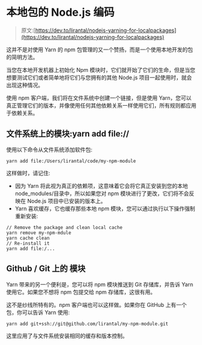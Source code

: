 # 本地包的 Node.js 编码

> 原文:[https://dev.to/lirantal/nodejs-yarning-for-localpackages](https://dev.to/lirantal/nodejs-yarning-for-localpackages)

这并不是对使用 Yarn 的 npm 包管理的又一个赞扬，而是一个使用本地开发的包的简明方法。

当您在本地开发机器上初始化 Npm 模块时，它们就开始了它们的生命，但是当您想要测试它们或者简单地将它们与您拥有的其他 Node.js 项目一起使用时，就会出现这种情况。

使用 npm 客户端，我们将在文件系统中创建一个链接，但是使用 Yarn，您可以真正管理它们的版本，并像使用任何其他依赖关系一样使用它们，所有规则都应用于依赖关系。

## [](#modules-on-the-filesystem-yarn-add-file)文件系统上的模块:yarn add file://

使用以下命令从文件系统添加软件包:

```
yarn add file:/Users/lirantal/code/my-npm-module 
```

这样做时，请记住:

*   因为 Yarn 将此视为真正的依赖项，这意味着它会将它真正安装到您的本地 node_modules/目录中，所以如果您对 npm 模块进行了更改，它们将不会反映在 Node.js 项目中已安装的版本上。
*   Yarn 喜欢缓存，它也缓存那些本地 npm 模块，您可以通过执行以下操作强制重新安装:

```
// Remove the package and clean local cache
yarn remove my-npm-mdule
yarn cache clean
// Re-install it
yarn add file:/... 
```

## Github / Git 上的 [](#modules-on-github-git) 模块

Yarn 带来的另一个便利是，您可以将 npm 模块推送到 Git 存储库，并告诉 Yarn 使用它。如果您不想将 npm 包提交给 npm 存储库，这很有用。

这不是纱线所特有的。npm 客户端也可以这样做。如果你在 GitHub 上有一个包，你可以告诉 Yarn 使用:

```
yarn add git+ssh://git@github.com/lirantal/my-npm-module.git 
```

这里应用了与文件系统安装相同的缓存和版本控制。